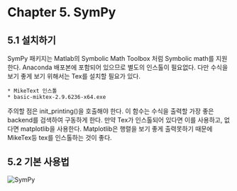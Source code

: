 # Chapter 5. SymPy

## 5.1 설치하기 

SymPy 패키지는 Matlab의  Symbolic Math Toolbox 처럼 Symbolic math를 지원한다. Anaconda 배포본에 포함되어 있으므로 별도의 인스톨이 필요없다. 다만 수식을 보기 좋게 보기 위해서는 Tex를 설치할 필요가 있다. 

    * MikeText 인스톨
    * basic-miktex-2.9.6236-x64.exe

주의할 점은 init_printing()을 호출해야 한다. 이 함수는 수식을 출력할 가장 좋은 backend를 검색하여 구동하게 한다. 만약 Tex가 인스톨되어 있다면 이를 사용하고, 없다면 matplotlib을 사용한다. Matplotlib은 행렬을 보기 좋게 출력못하기 때문에 MikeTex등 tex를 인스톨하는 것이 좋다.

## 5.2 기본 사용법

![SymPy](images/5-1.png)
